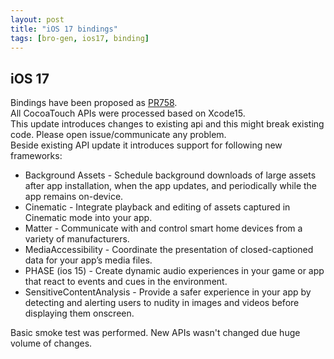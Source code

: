 ```yaml
---
layout: post
title: "iOS 17 bindings"
tags: [bro-gen, ios17, binding]
---
```

## iOS 17 
Bindings have been proposed as [PR758](https://github.com/MobiVM/robovm/pull/758).  
All CocoaTouch APIs were processed based on Xcode15.  
This update introduces changes to existing api and this might break existing code. Please open issue/communicate any problem.  
Beside existing API update it introduces support for following new frameworks: 

* Background Assets - Schedule background downloads of large assets after app installation, when the app updates, and periodically while the app remains on-device.
* Cinematic - Integrate playback and editing of assets captured in Cinematic mode into your app.
* Matter - Communicate with and control smart home devices from a variety of manufacturers.
* MediaAccessibility - Coordinate the presentation of closed-captioned data for your app’s media files.
* PHASE (ios 15) - Create dynamic audio experiences in your game or app that react to events and cues in the environment.
* SensitiveContentAnalysis - Provide a safer experience in your app by detecting and alerting users to nudity in images and videos before displaying them onscreen.
 
Basic smoke test was performed. New APIs wasn't changed due huge volume of changes.
